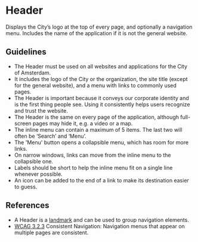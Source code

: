 <!-- @license CC0-1.0 -->

# Header

Displays the City’s logo at the top of every page, and optionally a navigation menu.
Includes the name of the application if it is not the general website.

## Guidelines

- The Header must be used on all websites and applications for the City of Amsterdam.
- It includes the logo of the City or the organization, the site title (except for the general website), and a menu with links to commonly used pages.
- The Header is important because it conveys our corporate identity and is the first thing people see.
  Using it consistently helps users recognize and trust the website.
- The Header is the same on every page of the application, although full-screen pages may hide it, e.g. a video or a map.
- The inline menu can contain a maximum of 5 items.
  The last two will often be ‘Search’ and ‘Menu’.
- The 'Menu' button opens a collapsible menu, which has room for more links.
- On narrow windows, links can move from the inline menu to the collapsible one.
- Labels should be short to help the inline menu fit on a single line whenever possible.
- An icon can be added to the end of a link to make its destination easier to guess.

## References

- A Header is a [landmark](https://www.w3.org/TR/wai-aria-practices-1.1/#aria_landmark_roles) and can be used to group navigation elements.
- [WCAG 3.2.3](https://wcag.com/designers/3-2-3-consistent-navigation/) Consistent Navigation: Navigation menus that appear on multiple pages are consistent.
